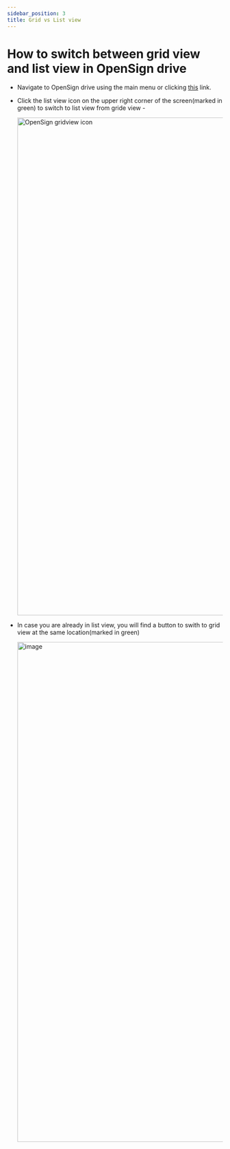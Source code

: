 ```yaml
---
sidebar_position: 3
title: Grid vs List view
---
```


# How to switch between grid view and list view in OpenSign drive

- Navigate to OpenSign drive using the main menu or clicking [this](https://app.opensignlabs.com/opensigndrive) link.
- Click the list view icon on the upper right corner of the screen(marked in green) to switch to list view from gride view -

   <img width="1159" alt="OpenSign gridview icon" src="https://github.com/user-attachments/assets/0c03980e-6c28-4ac4-ace2-214d66858d84"></img>

- In case you are already in list view, you will find a button to swith to grid view at the same location(marked in green)
  
  <img width="1164" alt="image" src="https://github.com/user-attachments/assets/566845ac-de2e-4f0a-b758-77833fb6e829"></img>
  


